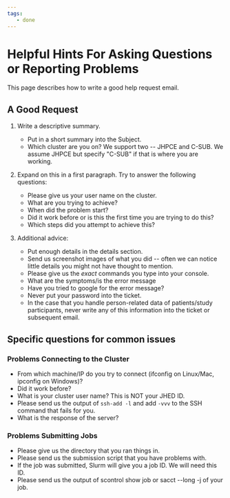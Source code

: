 ```yaml
---
tags:
   - done
---
```

# Helpful Hints For Asking Questions or Reporting Problems

This page describes how to write a good help request email.
      
## A Good Request
1. Write a descriptive summary.
    * Put in a short summary into the Subject.
    * Which cluster are you on? We support two -- JHPCE and C-SUB. We assume JHPCE but specify "C-SUB" if that is where you are working.
 
2. Expand on this in a first paragraph. Try to answer the following questions:
    * Please give us your user name on the cluster.
    * What are you trying to achieve?
    * When did the problem start?
    * Did it work before or is this the first time you are trying to do this?
    * Which steps did you attempt to achieve this?
3. Additional advice:
    * Put enough details in the details section.
    * Send us screenshot images of what you did -- often we can notice little details you might not have thought to mention.
    * Please give us the _exact_ commands you type into your console.
    * What are the symptoms/is the error message
    * Have you tried to google for the error message?
    * Never put your password into the ticket.
    * In the case that you handle person-related data of patients/study participants, never write any of this information into the ticket or subsequent email.

## Specific questions for common issues

### Problems Connecting to the Cluster

* From which machine/IP do you try to connect (ifconfig on Linux/Mac, ipconfig on Windows)?
* Did it work before?
* What is your cluster user name? This is NOT your JHED ID.
* Please send us the output of `ssh-add -l` and add `-vvv` to the SSH command that fails for you.
* What is the response of the server?

### Problems Submitting Jobs

* Please give us the directory that you ran things in.
* Please send us the submission script that you have problems with.
* If the job was submitted, Slurm will give you a job ID. We will need this ID.
* Please send us the output of scontrol show job <jobid> or sacct --long -j <jobid> of your job.
